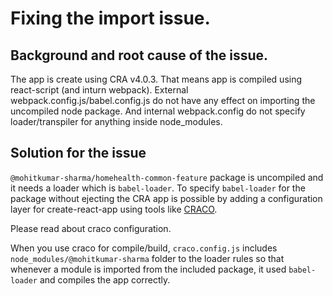 # Fixing the import issue.

## Background and root cause of the issue. 
The app is create using CRA v4.0.3.
That means app is compiled using react-script (and inturn webpack). External webpack.config.js/babel.config.js do not have any effect on importing the uncompiled node package. And internal webpack.config do not specify loader/transpiler for anything inside node_modules.


## Solution for the issue
`@mohitkumar-sharma/homehealth-common-feature` package is uncompiled and it needs a loader which is `babel-loader`. To specify `babel-loader` for the package without ejecting the CRA app is possible by adding a configuration layer for create-react-app using tools like [CRACO](https://github.com/gsoft-inc/craco).

Please read about craco configuration. 

When you use craco for compile/build, `craco.config.js` includes `node_modules/@mohitkumar-sharma` folder to the loader rules so that whenever a module is imported from the included package, it used `babel-loader` and compiles the app correctly. 
